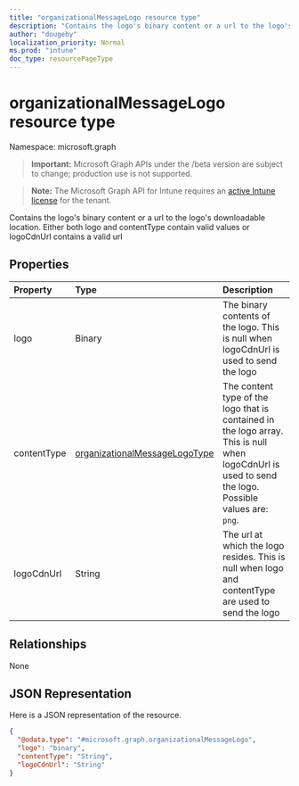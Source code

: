 ```yaml
---
title: "organizationalMessageLogo resource type"
description: "Contains the logo's binary content or a url to the logo's downloadable location. Either both logo and contentType contain valid values or logoCdnUrl contains a valid url"
author: "dougeby"
localization_priority: Normal
ms.prod: "intune"
doc_type: resourcePageType
---
```


# organizationalMessageLogo resource type

Namespace: microsoft.graph

> **Important:** Microsoft Graph APIs under the /beta version are subject to change; production use is not supported.

> **Note:** The Microsoft Graph API for Intune requires an [active Intune license](https://go.microsoft.com/fwlink/?linkid=839381) for the tenant.

Contains the logo's binary content or a url to the logo's downloadable location. Either both logo and contentType contain valid values or logoCdnUrl contains a valid url

## Properties
|Property|Type|Description|
|:---|:---|:---|
|logo|Binary|The binary contents of the logo. This is null when logoCdnUrl is used to send the logo|
|contentType|[organizationalMessageLogoType](../resources/intune-partnerintegration-organizationalmessagelogotype.md)|The content type of the logo that is contained in the logo array. This is null when logoCdnUrl is used to send the logo. Possible values are: `png`.|
|logoCdnUrl|String|The url at which the logo resides. This is null when logo and contentType are used to send the logo|

## Relationships
None

## JSON Representation
Here is a JSON representation of the resource.
<!-- {
  "blockType": "resource",
  "@odata.type": "microsoft.graph.organizationalMessageLogo"
}
-->
``` json
{
  "@odata.type": "#microsoft.graph.organizationalMessageLogo",
  "logo": "binary",
  "contentType": "String",
  "logoCdnUrl": "String"
}
```




